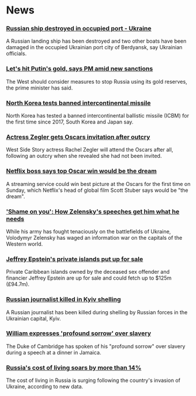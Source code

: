 # News
### [Russian ship destroyed in occupied port - Ukraine](https://www.bbc.com/news/world-europe-60859337)
A Russian landing ship has been destroyed and two other boats have been damaged in the occupied Ukrainian port city of Berdyansk, say Ukrainian officials.
### [Let's hit Putin's gold, says PM amid new sanctions](https://www.bbc.com/news/uk-60858511)
The West should consider measures to stop Russia using its gold reserves, the prime minister has said.
### [North Korea tests banned intercontinental missile](https://www.bbc.com/news/world-asia-60858999)
North Korea has tested a banned intercontinental ballistic missile (ICBM) for the first time since 2017, South Korea and Japan say.
### [Actress Zegler gets Oscars invitation after outcry](https://www.bbc.com/news/entertainment-arts-60858523)
West Side Story actress Rachel Zegler will attend the Oscars after all, following an outcry when she revealed she had not been invited.
### [Netflix boss says top Oscar win would be the dream](https://www.bbc.com/news/entertainment-arts-60848382)
A streaming service could win best picture at the Oscars for the first time on Sunday, which Netflix's head of global film Scott Stuber says would be "the dream".
### ['Shame on you': How Zelensky's speeches get him what he needs](https://www.bbc.com/news/world-europe-60855280)
While his army has fought tenaciously on the battlefields of Ukraine, Volodymyr Zelensky has waged an information war on the capitals of the Western world.
### [Jeffrey Epstein's private islands put up for sale](https://www.bbc.com/news/business-60856925)
Private Caribbean islands owned by the deceased sex offender and financier Jeffrey Epstein are up for sale and could fetch up to $125m (£94.7m). 
### [Russian journalist killed in Kyiv shelling](https://www.bbc.com/news/world-europe-60855732)
A Russian journalist has been killed during shelling by Russian forces in the Ukrainian capital, Kyiv.
### [William expresses 'profound sorrow' over slavery](https://www.bbc.com/news/uk-60856763)
The Duke of Cambridge has spoken of his "profound sorrow" over slavery during a speech at a dinner in Jamaica.
### [Russia's cost of living soars by more than 14%](https://www.bbc.com/news/business-60856873)
The cost of living in Russia is surging following the country's invasion of Ukraine, according to new data.
